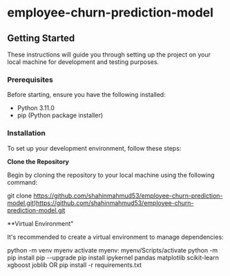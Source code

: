 # employee-churn-prediction-model

## Getting Started

These instructions will guide you through setting up the project on your local machine for development and testing purposes.

### Prerequisites

Before starting, ensure you have the following installed:
- Python 3.11.0
- pip (Python package installer)

### Installation

To set up your development environment, follow these steps:

**Clone the Repository**

   Begin by cloning the repository to your local machine using the following command:

   git clone https://github.com/shahinmahmud53/employee-churn-prediction-model.git)https://github.com/shahinmahmud53/employee-churn-prediction-model.git

**Virtual Environment"

   It's recommended to create a virtual environment to manage dependencies:

   python -m venv myenv
   activate myenv: myenv/Scripts/activate
   python -m pip install pip --upgrade
   pip install ipykernel pandas matplotlib scikit-learn xgboost joblib OR pip install -r requirements.txt

